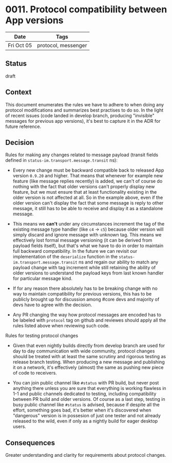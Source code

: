 # 0011. Protocol compatibility between App versions

| Date | Tags |
|---|---|
| Fri Oct 05  | protocol, messenger |

## Status

draft

## Context

This document enumerates the rules we have to adhere to when doing any protocol modifications and summarizes best practises to do so.
In the light of recent issues (code landed in develop branch, producing "invisible" messages for previous app versions), it's best
to capture it in the ADR for future reference.

## Decision

Rules for making any changes related to message payload (transit fields defined in `status-im.transport.message.transit` ns):

- Every new change must be backward compatible back to released App version `0.9.20` and higher. That means that whenever for example
  new feature (like message replies recently) is added, we can't of course do nothing with the fact that older versions can't properly
  display new feature, but we must ensure that at least functionality existing in the older version is not affected at all.
  So in the example above, even if the older version can't display the fact that some message is reply to other message, it still has to
  be able to receive and display it as a standalone message.
  
- This means we **can't** under any circumstances increment the tag of the existing message type handler (like `c4` -> `c5`) because older
  version will simply discard and ignore message with unknown tag. 
  This means we effectively lost formal message versioning (it can be derived from payload fields itself), but that's what we have to do
  in order to maintain full backward compatibility.
  In the future we can revisit our implementation of the `deserialize` function in the `status-im.transport.message.transit` ns and regain
  our ability to match any payload change with tag increment while still retaining the ability of older versions to understand the payload
  keys from last known handler for particular message kind.
  
- If for any reason there absolutely has to be breaking change with no way to maintain compatibility for previous versions, this has to be
  publicly brought up for discussion among #core devs and majority of devs have to agree with the decision.
  
- Any PR changing the way how protocol messages are encoded has to be labeled with `protocol` tag on github and reviewes should apply all
  the rules listed above when reviewing such code.
  
Rules for testing protocol changes

- Given that even nightly builds directly from develop branch are used for day to day communication with wide community, protocol
  changes should be treated with at least the same scrutiny and rigorous testing as release branch testing.
  When producing a new message and publishing it on a network, it's effectively (almost) the same as pushing new piece of code to
  receivers.

- You can join public channel like `#status` with PR build, but never post anything there unless you are sure that everything is working
  flawless in 1-1 and public channels dedicated to testing, including compatibility between PR build and older versions.
  Of course as a last step, testing in busy public channel like `#status` is advised, because if despite all the effort, something goes
  bad, it's better when it's discovered when "dangerous" version is in possesion of just one tester and not already released to the wild,
  even if only as a nightly build for eager desktop users.
  
## Consequences

Greater understanding and clarity for requirements about protocol changes.
